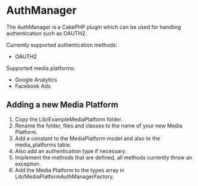 # AuthManager
The AuthManager is a CakePHP plugin which can be used for handling authentication such as OAUTH2.

Currently supported authentication methods:
- OAUTH2

Supported media platforms:
- Google Analytics
- Facebook Ads

Adding a new Media Platform
---
1. Copy the Lib/ExampleMediaPlatform folder.
2. Rename the folder, files and classes to the name of your new Media Platform.
3. Add a constant to the MediaPlatform model and also to the media_platforms table.
 1. Also add an authentication type if necessary.
4. Implement the methods that are defined, all methods currently throw an exception.
5. Add the Media Platform to the types array in Lib/MediaPlatformAuthManagerFactory.
